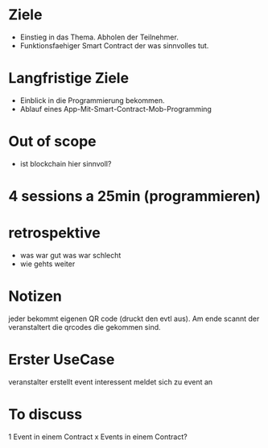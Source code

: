 # Ziele
* Einstieg in das Thema. Abholen der Teilnehmer.
* Funktionsfaehiger Smart Contract der was sinnvolles tut.

# Langfristige Ziele
* Einblick in die Programmierung bekommen.
* Ablauf eines App-Mit-Smart-Contract-Mob-Programming

# Out of scope
* ist blockchain hier sinnvoll?

# 4 sessions a 25min (programmieren)

# retrospektive
* was war gut was war schlecht
* wie gehts weiter

# Notizen

jeder bekommt eigenen QR code (druckt den evtl aus). Am ende scannt der veranstaltert die qrcodes die gekommen sind.

# Erster UseCase

veranstalter erstellt event
interessent meldet sich zu event an

# To discuss

1 Event in einem Contract
x Events in einem Contract?


